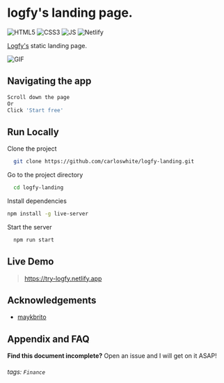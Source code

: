 
# logfy's landing page.

![HTML5](https://img.shields.io/badge/html5-%23E34F26.svg?style=for-the-badge&logo=html5&logoColor=white)
![CSS3](https://img.shields.io/badge/css3-%231572B6.svg?style=for-the-badge&logo=css3&logoColor=white)
![JS](https://img.shields.io/badge/javascript-%23323330.svg?style=for-the-badge&logo=javascript&logoColor=%23F7DF1E)
![Netlify](https://img.shields.io/badge/Netlify-00C7B7?style=for-the-badge&logo=netlify&logoColor=white)

[Logfy's](https://github.com/carlosblanc0/logfy) static landing page. 

![GIF](https://media.giphy.com/media/0xCHljUtZzexpjiFZz/giphy.gif)

## Navigating the app
```bash
Scroll down the page
Or
Click 'Start free'
```

## Run Locally

Clone the project

```bash
  git clone https://github.com/carloswhite/logfy-landing.git
```

Go to the project directory

```bash
  cd logfy-landing
```

Install dependencies

```bash
npm install -g live-server
```

Start the server

```bash
  npm run start
```
 
 ## Live Demo
>  https://try-logfy.netlify.app

## Acknowledgements

 - [maykbrito](https://github.com/maykbrito)

## Appendix and FAQ

**Find this document incomplete?** Open an issue and I will get on it ASAP!

###### tags: `Finance` 

  
